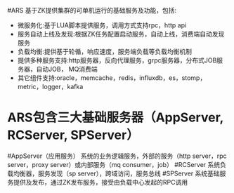 #ARS
基于ZK提供集群的可单机运行的基础服务及功能，包括:
* 微服务化:基于LUA脚本提供服务，调用方式支持rpc，http api
* 服务自动上线及发现:根据ZK任务配置启动服务，自动上线，消费端自动发现服务
* 负载均衡:提供基于轮循，响应速度，服务端负载等负载均衡机制
* 提供多种服务支持:http服务器，反向代理服务，grpc服务器，分布式JOB服务器，自动JOB， MQ消费端
* 其它组件支持:oracle，memcache，redis，influxdb，es，stomp，metric，logger，kafka

# ARS包含三大基础服务器（AppServer, RCServer, SPServer）

#AppServer（应用服务）
系统的业务逻辑服务，外部的服务（http server，rpc server，proxy server）或内部服务（mq consumer，job）
#RCServer
系统负载均衡器，服务发现（sp server），跨域访问，服务总线
#SPServer
系统基础服务提供及发布，通过ZK发布服务，接受由负载中心发起的RPC调用
